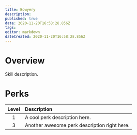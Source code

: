 ```yaml
---
title: Bowyery
description: 
published: true
date: 2020-11-20T16:58:28.856Z
tags: 
editor: markdown
dateCreated: 2020-11-20T16:58:28.856Z
---
```


# Overview
Skill description.
# Perks
| Level | Description |
|:-:|:-|
|1| A cool perk description here. |
|3| Another awesome perk description right here. |
